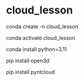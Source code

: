 # cloud_lesson

conda create -n cloud_lesson

conda activate cloud_lesson

conda install python=3.11

pip install open3d

pip install pyntcloud